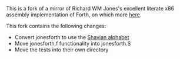 This is a fork of a mirror of Richard WM Jones's excellent literate x86 assembly
implementation of Forth, on which more [here](http://rwmj.wordpress.com/2010/08/07/jonesforth-git-repository/).

This fork contains the following changes:
- Convert jonesforth to use the [Shavian alphabet](https://en.wikipedia.org/wiki/Shavian_alphabet)
- Move jonesforth.f functionality into jonesforth.S
- Move the tests into their own directory
